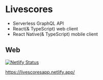 # Livescores
- Serverless GraphQL API
- React(& TypeScript) web client
- React Native(& TypeScript) mobile client

## Web

[![Netlify Status](https://api.netlify.com/api/v1/badges/48c9d75e-a33c-4e4b-9c6d-f0e0437754e3/deploy-status)](https://app.netlify.com/sites/livescoresapp/deploys)

https://livescoresapp.netlify.app/ 
